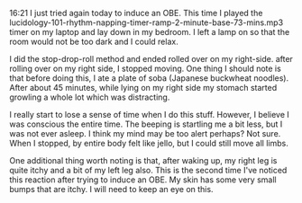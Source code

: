 16:21
I just tried again today to induce an OBE.
This time I played the lucidology-101-rhythm-napping-timer-ramp-2-minute-base-73-mins.mp3 timer on my laptop and lay down in my bedroom.
I left a lamp on so that the room would not be too dark and I could relax.

I did the stop-drop-roll method and ended rolled over on my right-side.
after rolling over on my right side, I stopped moving.
One thing I should note is that before doing this, I ate a plate of soba (Japanese buckwheat noodles).
After about 45 minutes, while lying on my right side my stomach started growling a whole lot which was distracting.

I really start to lose a sense of time when I do this stuff.
However, I believe I was conscious the entire time.
The beeping is startling me a bit less, but I was not ever asleep.
I think my mind may be too alert perhaps? Not sure.
When I stopped, by entire body felt like jello, but I could still move all limbs.

One additional thing worth noting is that, after waking up, my right leg is quite itchy and a bit of my left leg also.
This is the second time I've noticed this reaction after trying to induce an OBE.
My skin has some very small bumps that are itchy.
I will need to keep an eye on this.
